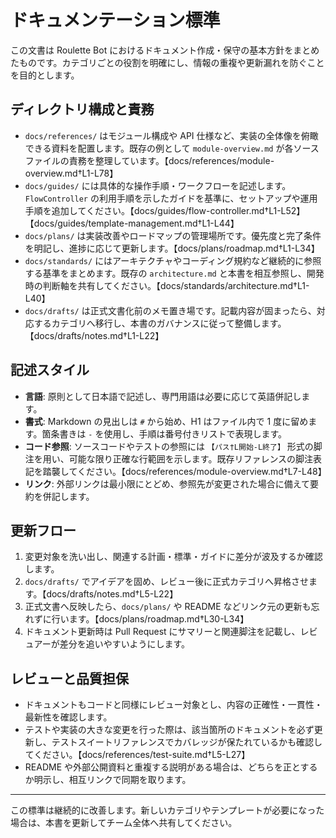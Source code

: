 # ドキュメンテーション標準

この文書は Roulette Bot におけるドキュメント作成・保守の基本方針をまとめたものです。カテゴリごとの役割を明確にし、情報の重複や更新漏れを防ぐことを目的とします。

## ディレクトリ構成と責務

- `docs/references/` はモジュール構成や API 仕様など、実装の全体像を俯瞰できる資料を配置します。既存の例として `module-overview.md` が各ソースファイルの責務を整理しています。【docs/references/module-overview.md†L1-L78】
- `docs/guides/` には具体的な操作手順・ワークフローを記述します。`FlowController` の利用手順を示したガイドを基準に、セットアップや運用手順を追加してください。【docs/guides/flow-controller.md†L1-L52】【docs/guides/template-management.md†L1-L44】
- `docs/plans/` は実装改善やロードマップの管理場所です。優先度と完了条件を明記し、進捗に応じて更新します。【docs/plans/roadmap.md†L1-L34】
- `docs/standards/` にはアーキテクチャやコーディング規約など継続的に参照する基準をまとめます。既存の `architecture.md` と本書を相互参照し、開発時の判断軸を共有してください。【docs/standards/architecture.md†L1-L40】
- `docs/drafts/` は正式文書化前のメモ置き場です。記載内容が固まったら、対応するカテゴリへ移行し、本書のガバナンスに従って整備します。【docs/drafts/notes.md†L1-L22】

## 記述スタイル

- **言語**: 原則として日本語で記述し、専門用語は必要に応じて英語併記します。
- **書式**: Markdown の見出しは `#` から始め、H1 はファイル内で 1 度に留めます。箇条書きは `-` を使用し、手順は番号付きリストで表現します。
- **コード参照**: ソースコードやテストの参照には `【パス†L開始-L終了】` 形式の脚注を用い、可能な限り正確な行範囲を示します。既存リファレンスの脚注表記を踏襲してください。【docs/references/module-overview.md†L7-L48】
- **リンク**: 外部リンクは最小限にとどめ、参照先が変更された場合に備えて要約を併記します。

## 更新フロー

1. 変更対象を洗い出し、関連する計画・標準・ガイドに差分が波及するか確認します。
2. `docs/drafts/` でアイデアを固め、レビュー後に正式カテゴリへ昇格させます。【docs/drafts/notes.md†L5-L22】
3. 正式文書へ反映したら、`docs/plans/` や README などリンク元の更新も忘れずに行います。【docs/plans/roadmap.md†L30-L34】
4. ドキュメント更新時は Pull Request にサマリーと関連脚注を記載し、レビュアーが差分を追いやすいようにします。

## レビューと品質担保

- ドキュメントもコードと同様にレビュー対象とし、内容の正確性・一貫性・最新性を確認します。
- テストや実装の大きな変更を行った際は、該当箇所のドキュメントを必ず更新し、テストスイートリファレンスでカバレッジが保たれているかも確認してください。【docs/references/test-suite.md†L5-L27】
- README や外部公開資料と重複する説明がある場合は、どちらを正とするか明示し、相互リンクで同期を取ります。

---
この標準は継続的に改善します。新しいカテゴリやテンプレートが必要になった場合は、本書を更新してチーム全体へ共有してください。
